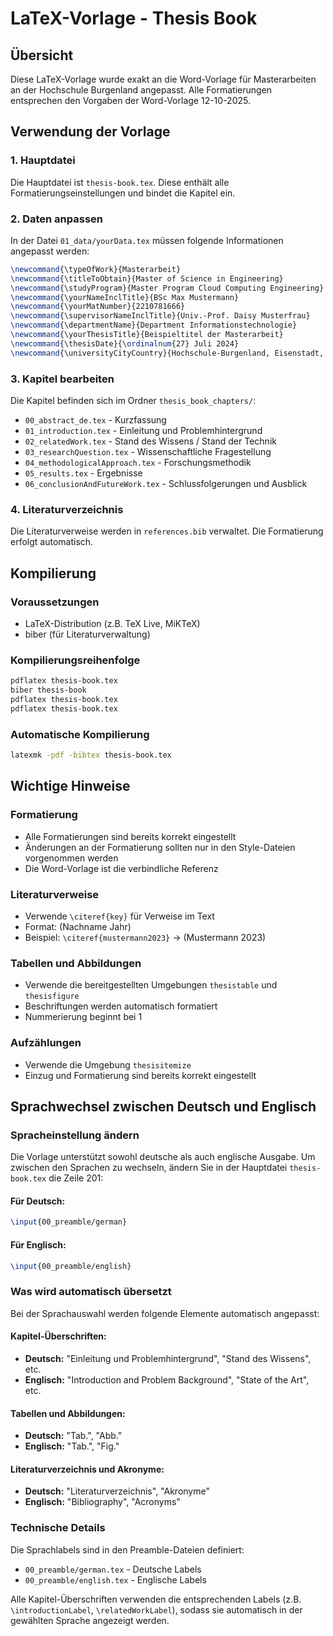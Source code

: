 # LaTeX-Vorlage - Thesis Book

## Übersicht

Diese LaTeX-Vorlage wurde exakt an die Word-Vorlage für Masterarbeiten an der Hochschule Burgenland angepasst. 
Alle Formatierungen entsprechen den Vorgaben der Word-Vorlage 12-10-2025.

## Verwendung der Vorlage

### 1. Hauptdatei
Die Hauptdatei ist `thesis-book.tex`. Diese enthält alle Formatierungseinstellungen und bindet die Kapitel ein.

### 2. Daten anpassen
In der Datei `01_data/yourData.tex` müssen folgende Informationen angepasst werden:

```latex
\newcommand{\typeOfWork}{Masterarbeit}
\newcommand{\titleToObtain}{Master of Science in Engineering}
\newcommand{\studyProgram}{Master Program Cloud Computing Engineering}
\newcommand{\yourNameInclTitle}{BSc Max Mustermann}
\newcommand{\yourMatNumber}{2210781666}
\newcommand{\supervisorNameInclTitle}{Univ.-Prof. Daisy Musterfrau}
\newcommand{\departmentName}{Department Informationstechnologie}
\newcommand{\yourThesisTitle}{Beispieltitel der Masterarbeit}
\newcommand{\thesisDate}{\ordinalnum{27} Juli 2024}
\newcommand{\universityCityCountry}{Hochschule-Burgenland, Eisenstadt, Österreich}
```

### 3. Kapitel bearbeiten
Die Kapitel befinden sich im Ordner `thesis_book_chapters/`:

- `00_abstract_de.tex` - Kurzfassung
- `01_introduction.tex` - Einleitung und Problemhintergrund
- `02_relatedWork.tex` - Stand des Wissens / Stand der Technik
- `03_researchQuestion.tex` - Wissenschaftliche Fragestellung
- `04_methodologicalApproach.tex` - Forschungsmethodik
- `05_results.tex` - Ergebnisse
- `06_conclusionAndFutureWork.tex` - Schlussfolgerungen und Ausblick

### 4. Literaturverzeichnis
Die Literaturverweise werden in `references.bib` verwaltet. Die Formatierung erfolgt automatisch.

## Kompilierung

### Voraussetzungen
- LaTeX-Distribution (z.B. TeX Live, MiKTeX)
- biber (für Literaturverwaltung)

### Kompilierungsreihenfolge
```bash
pdflatex thesis-book.tex
biber thesis-book
pdflatex thesis-book.tex
pdflatex thesis-book.tex
```

### Automatische Kompilierung
```bash
latexmk -pdf -bibtex thesis-book.tex
```

## Wichtige Hinweise

### Formatierung
- Alle Formatierungen sind bereits korrekt eingestellt
- Änderungen an der Formatierung sollten nur in den Style-Dateien vorgenommen werden
- Die Word-Vorlage ist die verbindliche Referenz

### Literaturverweise
- Verwende `\citeref{key}` für Verweise im Text
- Format: (Nachname Jahr)
- Beispiel: `\citeref{mustermann2023}` → (Mustermann 2023)

### Tabellen und Abbildungen
- Verwende die bereitgestellten Umgebungen `thesistable` und `thesisfigure`
- Beschriftungen werden automatisch formatiert
- Nummerierung beginnt bei 1

### Aufzählungen
- Verwende die Umgebung `thesisitemize`
- Einzug und Formatierung sind bereits korrekt eingestellt

## Sprachwechsel zwischen Deutsch und Englisch

### Spracheinstellung ändern

Die Vorlage unterstützt sowohl deutsche als auch englische Ausgabe. Um zwischen den Sprachen zu 
wechseln, ändern Sie in der Hauptdatei `thesis-book.tex` die Zeile 201:

#### Für Deutsch:
```latex
\input{00_preamble/german}
```

#### Für Englisch:
```latex
\input{00_preamble/english}
```

### Was wird automatisch übersetzt

Bei der Sprachauswahl werden folgende Elemente automatisch angepasst:

#### Kapitel-Überschriften:
- **Deutsch:** "Einleitung und Problemhintergrund", "Stand des Wissens", etc.
- **Englisch:** "Introduction and Problem Background", "State of the Art", etc.

#### Tabellen und Abbildungen:
- **Deutsch:** "Tab.", "Abb."
- **Englisch:** "Tab.", "Fig."

#### Literaturverzeichnis und Akronyme:
- **Deutsch:** "Literaturverzeichnis", "Akronyme"
- **Englisch:** "Bibliography", "Acronyms"

### Technische Details

Die Sprachlabels sind in den Preamble-Dateien definiert:
- `00_preamble/german.tex` - Deutsche Labels
- `00_preamble/english.tex` - Englische Labels

Alle Kapitel-Überschriften verwenden die entsprechenden Labels (z.B. `\introductionLabel`, `\relatedWorkLabel`), sodass sie automatisch in der gewählten Sprache angezeigt werden.

